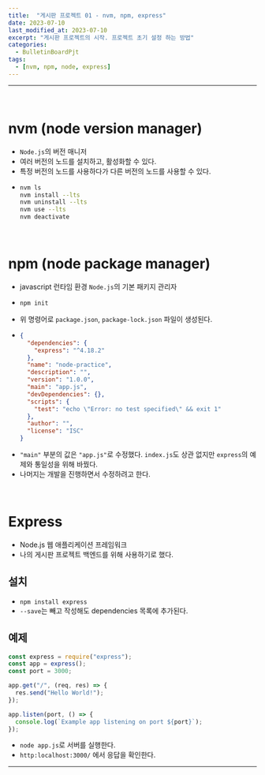 ```yaml
---
title:  "게시판 프로젝트 01 - nvm, npm, express"
date: 2023-07-10
last_modified_at: 2023-07-10
excerpt: "게시판 프로젝트의 시작. 프로젝트 초기 설정 하는 방법"
categories:
  - BulletinBoardPjt
tags:
  - [nvm, npm, node, express]
---
```


---

<br>

# nvm (node version manager)

- `Node.js`의 버전 매니저
- 여러 버전의 노드를 설치하고, 활성화할 수 있다.
- 특정 버전의 노드를 사용하다가 다른 버전의 노드를 사용할 수 있다.
- ```sh
  nvm ls
  nvm install --lts
  nvm uninstall --lts
  nvm use --lts
  nvm deactivate
  ```

<br>

# npm (node package manager)

- javascript 런타임 환경 `Node.js`의 기본 패키지 관리자
- ```sh
  npm init
  ```
- 위 명령어로 `package.json`, `package-lock.json` 파일이 생성된다.
- ```json
  {
    "dependencies": {
      "express": "^4.18.2"
    },
    "name": "node-practice",
    "description": "",
    "version": "1.0.0",
    "main": "app.js",
    "devDependencies": {},
    "scripts": {
      "test": "echo \"Error: no test specified\" && exit 1"
    },
    "author": "",
    "license": "ISC"
  }
  ```
- `"main"` 부분의 값은 `"app.js"`로 수정했다. `index.js`도 상관 없지만 `express`의 예제와 통일성을 위해 바꿨다.
- 나머지는 개발을 진행하면서 수정하려고 한다.

<br>

# Express

- Node.js 웹 애플리케이션 프레임워크
- 나의 게시판 프로젝트 백엔드를 위해 사용하기로 했다.

## 설치

- `npm install express`
- `--save`는 빼고 작성해도 dependencies 목록에 추가된다.

## 예제

```javascript
const express = require("express");
const app = express();
const port = 3000;

app.get("/", (req, res) => {
  res.send("Hello World!");
});

app.listen(port, () => {
  console.log(`Example app listening on port ${port}`);
});
```

- `node app.js`로 서버를 실행한다.
- `http:localhost:3000/` 에서 응답을 확인한다.

---
